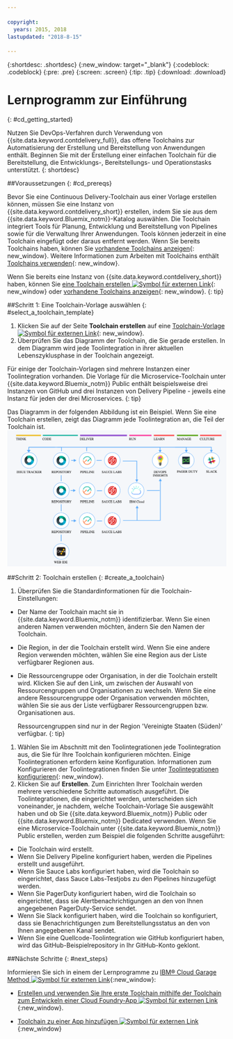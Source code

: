 ```yaml
---

copyright:
  years: 2015, 2018
lastupdated: "2018-8-15"

---
```


{:shortdesc: .shortdesc}
{:new_window: target="_blank"}
{:codeblock: .codeblock}
{:pre: .pre}
{:screen: .screen}
{:tip: .tip}
{:download: .download}


# Lernprogramm zur Einführung
{: #cd_getting_started}

Nutzen Sie DevOps-Verfahren durch Verwendung von {{site.data.keyword.contdelivery_full}}, das offene Toolchains zur Automatisierung der Erstellung und Bereitstellung von Anwendungen enthält. Beginnen Sie mit der Erstellung einer einfachen Toolchain für die Bereitstellung, die Entwicklungs-, Bereitstellungs- und Operationstasks unterstützt. 
{: shortdesc}

##Voraussetzungen
{: #cd_prereqs}

Bevor Sie eine Continuous Delivery-Toolchain aus einer Vorlage erstellen können, müssen Sie eine Instanz von {{site.data.keyword.contdelivery_short}} erstellen, indem Sie sie aus dem {{site.data.keyword.Bluemix_notm}}-Katalog auswählen. Die Toolchain integriert Tools für Planung, Entwicklung und Bereitstellung von Pipelines sowie für die Verwaltung Ihrer Anwendungen. Tools können jederzeit in eine Toolchain eingefügt oder daraus entfernt werden. Wenn Sie bereits Toolchains haben, können Sie [vorhandene Toolchains anzeigen](/docs/services/ContinuousDelivery/toolchains_working.html#viewing_a_toolchain){: new_window}. Weitere Informationen zum Arbeiten mit Toolchains enthält [Toolchains verwenden](/docs/services/ContinuousDelivery/toolchains_using.html){: new_window}.

Wenn Sie bereits eine Instanz von {{site.data.keyword.contdelivery_short}} haben, können Sie [eine Toolchain erstellen ![Symbol für externen Link](../../icons/launch-glyph.svg "Symbol für externen Link")](https://console.bluemix.net/devops/create){: new_window} oder [vorhandene Toolchains anzeigen](/docs/services/ContinuousDelivery/toolchains_working.html#viewing_a_toolchain){: new_window}.
{: tip}

##Schritt 1: Eine Toolchain-Vorlage auswählen
{: #select_a_toolchain_template}

1. Klicken Sie auf der Seite **Toolchain erstellen** auf eine [Toolchain-Vorlage ![Symbol für externen Link](../../icons/launch-glyph.svg "Symbol für externen Link")](https://console.bluemix.net/devops/create){: new_window}.
1. Überprüfen Sie das Diagramm der Toolchain, die Sie gerade erstellen. In dem Diagramm wird jede Toolintegration in ihrer aktuellen Lebenszyklusphase in der Toolchain angezeigt.

 Für einige der Toolchain-Vorlagen sind mehrere Instanzen einer Toolintegration vorhanden. Die Vorlage für die Microservice-Toolchain unter {{site.data.keyword.Bluemix_notm}} Public enthält beispielsweise drei Instanzen von GitHub und drei Instanzen von Delivery Pipeline - jeweils eine Instanz für jeden der drei Microservices.
 {: tip}

 Das Diagramm in der folgenden Abbildung ist ein Beispiel. Wenn Sie eine Toolchain erstellen, zeigt das Diagramm jede Toolintegration an, die Teil der Toolchain ist.
 ![Toolchain-Diagramm](images/toolchain_diagram2.png)
 
##Schritt 2: Toolchain erstellen 
{: #create_a_toolchain}
 
1. Überprüfen Sie die Standardinformationen für die Toolchain-Einstellungen:

 * Der Name der Toolchain macht sie in {{site.data.keyword.Bluemix_notm}} identifizierbar. Wenn Sie einen anderen Namen verwenden möchten, ändern Sie den Namen der Toolchain.
 * Die Region, in der die Toolchain erstellt wird. Wenn Sie eine andere Region verwenden möchten, wählen Sie eine Region aus der Liste verfügbarer Regionen aus.
 * Die Ressourcengruppe oder Organisation, in der die Toolchain erstellt wird. Klicken Sie auf den Link, um zwischen der Auswahl von Ressourcengruppen und Organisationen zu wechseln. Wenn Sie eine andere Ressourcengruppe oder Organisation verwenden möchten, wählen Sie sie aus der Liste verfügbarer Ressourcengruppen bzw. Organisationen aus.
 
   Ressourcengruppen sind nur in der Region 'Vereinigte Staaten (Süden)' verfügbar.
   {: tip}
 
1. Wählen Sie im Abschnitt mit den Toolintegrationen jede Toolintegration aus, die Sie für Ihre Toolchain konfigurieren möchten. Einige Toolintegrationen erfordern keine Konfiguration. Informationen zum Konfigurieren der Toolintegrationen finden Sie unter [Toolintegrationen konfigurieren](/docs/services/ContinuousDelivery/toolchains_integrations.html){: new_window}.
1. Klicken Sie auf **Erstellen**. Zum Einrichten Ihrer Toolchain werden mehrere verschiedene Schritte automatisch ausgeführt. Die Toolintegrationen, die eingerichtet werden, unterscheiden sich voneinander, je nachdem, welche Toolchain-Vorlage Sie ausgewählt haben und ob Sie {{site.data.keyword.Bluemix_notm}} Public oder {{site.data.keyword.Bluemix_notm}} Dedicated verwenden. Wenn Sie eine Microservice-Toolchain unter {{site.data.keyword.Bluemix_notm}} Public erstellen, werden zum Beispiel die folgenden Schritte ausgeführt:

 * Die Toolchain wird erstellt.
 * Wenn Sie Delivery Pipeline konfiguriert haben, werden die Pipelines erstellt und ausgeführt.
 * Wenn Sie Sauce Labs konfiguriert haben, wird die Toolchain so eingerichtet, dass Sauce Labs-Testjobs zu den Pipelines hinzugefügt werden.
 * Wenn Sie PagerDuty konfiguriert haben, wird die Toolchain so eingerichtet, dass sie Alertbenachrichtigungen an den von Ihnen angegebenen PagerDuty-Service sendet.
 * Wenn Sie Slack konfiguriert haben, wird die Toolchain so konfiguriert, dass sie Benachrichtigungen zum Bereitstellungsstatus an den von Ihnen angegebenen Kanal sendet.
 * Wenn Sie eine Quellcode-Toolintegration wie GitHub konfiguriert haben, wird das GitHub-Beispielrepository in Ihr GitHub-Konto geklont.

##Nächste Schritte
{: #next_steps}

Informieren Sie sich in einem der Lernprogramme zu [IBM&reg; Cloud Garage Method ![Symbol für externen Link](../../icons/launch-glyph.svg "Symbol für externen Link")](https://www.ibm.com/cloud/garage){:new_window}:

  * [Erstellen und verwenden Sie Ihre erste Toolchain mithilfe der Toolchain zum Entwickeln einer Cloud Foundry-App ![Symbol für externen Link](../../icons/launch-glyph.svg "Symbol für externen Link")](https://www.ibm.com/cloud/garage/tutorials/introduce-develop-cloud-foundry-app-toolchain){:new_window}.

  * [Toolchain zu einer App hinzufügen ![Symbol für externen Link](../../icons/launch-glyph.svg "Symbol für externen Link")](https://www.ibm.com/cloud/garage/tutorials/add-a-toolchain-to-an-app?task=2){:new_window}
